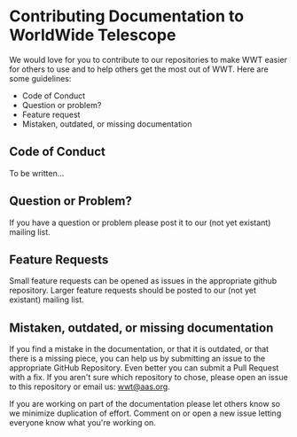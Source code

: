 # Contributing Documentation to WorldWide Telescope

We would love for you to contribute to our repositories to make WWT easier for others to use and to help others get the most out of WWT. Here are some guidelines:

* Code of Conduct
* Question or problem?
* Feature request
* Mistaken, outdated, or missing documentation

## Code of Conduct
To be written... 

## Question or Problem?
If you have a question or problem please post it to our (not yet existant) mailing list.

## Feature Requests
Small feature requests can be opened as issues in the appropriate github repository. Larger feature requests should be posted to our (not yet existant) mailing list.

## Mistaken, outdated, or missing documentation
If you find a mistake in the documentation, or that it is outdated, or that there is a missing piece, you can help us by submitting an issue to the appropriate GitHub Repository. Even better you can submit a Pull Request with a fix. If you aren't sure which repository to chose, please open an issue to this repository or email us: wwt@aas.org.

If you are working on part of the documentation please let others know so we minimize duplication of effort. Comment on or open a new issue letting everyone know what you're working on.

